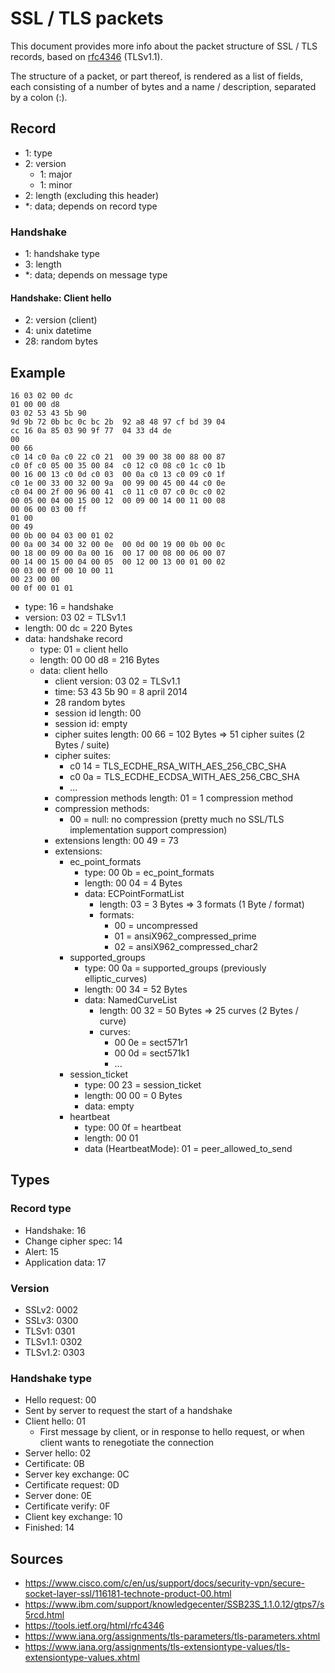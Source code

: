 SSL / TLS packets
===
This document provides more info about the packet structure of SSL / TLS records, based on [rfc4346](https://tools.ietf.org/html/rfc4346) (TLSv1.1).

The structure of a packet, or part thereof, is rendered as a list of fields, each consisting of a number of bytes and a name / description, separated by a colon (:).

## Record
- 1: type
- 2: version
    - 1: major
    - 1: minor
- 2: length (excluding this header)
- *: data; depends on record type

### Handshake
- 1: handshake type
- 3: length
- *: data; depends on message type

#### Handshake: Client hello
- 2: version (client)
- 4: unix datetime
- 28: random bytes


## Example
```
16 03 02 00 dc
01 00 00 d8
03 02 53 43 5b 90
9d 9b 72 0b bc 0c bc 2b  92 a8 48 97 cf bd 39 04
cc 16 0a 85 03 90 9f 77  04 33 d4 de
00
00 66
c0 14 c0 0a c0 22 c0 21  00 39 00 38 00 88 00 87
c0 0f c0 05 00 35 00 84  c0 12 c0 08 c0 1c c0 1b
00 16 00 13 c0 0d c0 03  00 0a c0 13 c0 09 c0 1f
c0 1e 00 33 00 32 00 9a  00 99 00 45 00 44 c0 0e
c0 04 00 2f 00 96 00 41  c0 11 c0 07 c0 0c c0 02
00 05 00 04 00 15 00 12  00 09 00 14 00 11 00 08
00 06 00 03 00 ff
01 00
00 49
00 0b 00 04 03 00 01 02
00 0a 00 34 00 32 00 0e  00 0d 00 19 00 0b 00 0c
00 18 00 09 00 0a 00 16  00 17 00 08 00 06 00 07
00 14 00 15 00 04 00 05  00 12 00 13 00 01 00 02
00 03 00 0f 00 10 00 11
00 23 00 00
00 0f 00 01 01
```

- type: 16 = handshake
- version: 03 02 = TLSv1.1
- length: 00 dc = 220 Bytes
- data: handshake record
    - type: 01 = client hello
    - length: 00 00 d8 = 216 Bytes
    - data: client hello
        - client version: 03 02 = TLSv1.1
        - time: 53 43 5b 90 = 8 april 2014
        - 28 random bytes
        - session id length: 00
        - session id: empty
        - cipher suites length: 00 66 = 102 Bytes => 51 cipher suites (2 Bytes / suite)
        - cipher suites:
            - c0 14 = TLS_ECDHE_RSA_WITH_AES_256_CBC_SHA
            - c0 0a = TLS_ECDHE_ECDSA_WITH_AES_256_CBC_SHA
            - ...
        - compression methods length: 01 = 1 compression method
        - compression methods:
            - 00 = null: no compression (pretty much no SSL/TLS implementation support compression)
        - extensions length: 00 49 = 73
        - extensions:
            - ec_point_formats
                - type: 00 0b = ec_point_formats
                - length: 00 04 = 4 Bytes
                - data: ECPointFormatList
                    - length: 03 = 3 Bytes => 3 formats (1 Byte / format)
                    - formats:
                        - 00 = uncompressed
                        - 01 = ansiX962_compressed_prime
                        - 02 = ansiX962_compressed_char2
            - supported_groups
                - type: 00 0a = supported_groups (previously elliptic_curves)
                - length: 00 34 = 52 Bytes
                - data: NamedCurveList
                    - length: 00 32 = 50 Bytes => 25 curves (2 Bytes / curve)
                    - curves:
                        - 00 0e = sect571r1
                        - 00 0d = sect571k1
                        - ...
            - session_ticket
                - type: 00 23 = session_ticket
                - length: 00 00 = 0 Bytes
                - data: empty
            - heartbeat
                - type: 00 0f = heartbeat
                - length: 00 01
                - data (HeartbeatMode): 01 = peer_allowed_to_send





## Types
### Record type
- Handshake: 16
- Change cipher spec: 14
- Alert: 15
- Application data: 17

### Version
- SSLv2: 0002
- SSLv3: 0300
- TLSv1: 0301
- TLSv1.1: 0302
- TLSv1.2: 0303

### Handshake type
- Hello request: 00
 - Sent by server to request the start of a handshake
- Client hello: 01
    - First message by client, or in response to hello request, or when client wants to renegotiate the connection
- Server hello: 02
- Certificate: 0B
- Server key exchange: 0C
- Certificate request: 0D
- Server done: 0E
- Certificate verify: 0F
- Client key exchange: 10
- Finished: 14


## Sources
- https://www.cisco.com/c/en/us/support/docs/security-vpn/secure-socket-layer-ssl/116181-technote-product-00.html
- https://www.ibm.com/support/knowledgecenter/SSB23S_1.1.0.12/gtps7/s5rcd.html
- https://tools.ietf.org/html/rfc4346
- https://www.iana.org/assignments/tls-parameters/tls-parameters.xhtml
- https://www.iana.org/assignments/tls-extensiontype-values/tls-extensiontype-values.xhtml